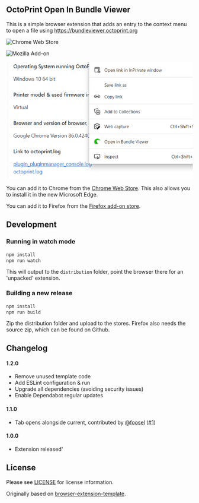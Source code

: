 ## OctoPrint Open In Bundle Viewer

This is a simple browser extension that adds an entry to the context menu to open a file using https://bundleviewer.octoprint.org

![Chrome Web Store](https://img.shields.io/chrome-web-store/v/pjjocccheogfceldegkfnbfmobmblhpp?style=for-the-badge)

![Mozilla Add-on](https://img.shields.io/amo/v/open-in-bundle-viewer?style=for-the-badge)

![screenshot](https://github.com/OctoPrint/Open-in-Bundle-Viewer/blob/master/media/screenshot.png)

You can add it to Chrome from the [Chrome Web Store](https://chrome.google.com/webstore/detail/open-in-bundle-viewer/pjjocccheogfceldegkfnbfmobmblhpp). This also allows you to install it in the new Microsoft Edge.

You can add it to Firefox from the [Firefox add-on store](https://addons.mozilla.org/en-GB/firefox/addon/open-in-bundle-viewer/).

## Development

### Running in watch mode

```
npm install
npm run watch
```
This will output to the `distribution` folder, point the browser there for an 'unpacked' extension.

### Building a new release

```
npm install
npm run build
```

Zip the distribution folder and upload to the stores. Firefox also needs the source zip, which can be found on Github.

## Changelog

#### 1.2.0
* Remove unused template code
* Add ESLint configuration & run
* Upgrade all dependencies (avoiding security issues)
* Enable Dependabot regular updates

#### 1.1.0
* Tab opens alongside current, contributed by [@foosel](https://github.com/foosel) ([#1](https://github.com/OctoPrint/Open-in-Bundle-Viewer/pull/1))

#### 1.0.0
* Extension released'

## License
Please see [LICENSE](https://github.com/OctoPrint/Open-in-Bundle-Viewer/blob/master/LICENSE) for license information.

Originally based on [browser-extension-template](https://github.com/fregante/browser-extension-template).
